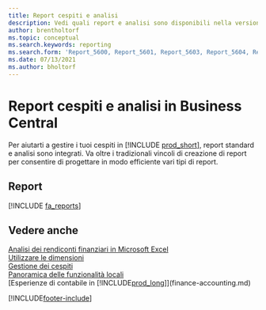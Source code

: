 ```yaml
---
title: Report cespiti e analisi
description: Vedi quali report e analisi sono disponibili nella versione standard di Business Central in modo da poter tenere traccia dei tuoi cespiti.
author: brentholtorf
ms.topic: conceptual
ms.search.keywords: reporting
ms.search.form: 'Report_5600, Report_5601, Report_5603, Report_5604, Report_5605, Report_5606, Report_5607, Report_5608, Report_5610'
ms.date: 07/13/2021
ms.author: bholtorf
---
```

# <a name="fixed-assets-reports-and-analytics-in-business-central"></a>Report cespiti e analisi in Business Central

Per aiutarti a gestire i tuoi cespiti in [!INCLUDE [prod_short](includes/prod_short.md)], report standard e analisi sono integrati. Va oltre i tradizionali vincoli di creazione di report per consentire di progettare in modo efficiente vari tipi di report.  

## <a name="reports"></a>Report
[!INCLUDE [fa_reports](includes/fa-reports-include.md)]


## <a name="see-also"></a>Vedere anche

[Analisi dei rendiconti finanziari in Microsoft Excel](finance-analyze-excel.md)  
[Utilizzare le dimensioni](finance-dimensions.md)  
[Gestione dei cespiti](fa-manage.md)  
[Panoramica delle funzionalità locali](about-localization.md)  
[Esperienze di contabile in [!INCLUDE[prod_long](includes/prod_long.md)]](finance-accounting.md)  


[!INCLUDE[footer-include](includes/footer-banner.md)]

